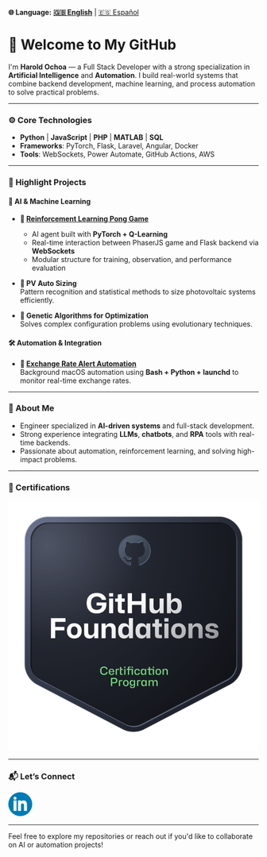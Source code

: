 **🌐 Language:** **[🇬🇧 English](https://github.com/Harold2828)** | [🇪🇸 Español](README_ES.md)

# 👋 Welcome to My GitHub

I'm **Harold Ochoa** — a Full Stack Developer with a strong specialization in **Artificial Intelligence** and **Automation**. I build real-world systems that combine backend development, machine learning, and process automation to solve practical problems.

---

### ⚙️ Core Technologies
- **Python** | **JavaScript** | **PHP** | **MATLAB** | **SQL**
- **Frameworks**: PyTorch, Flask, Laravel, Angular, Docker
- **Tools**: WebSockets, Power Automate, GitHub Actions, AWS

---

### 🧠 Highlight Projects

#### 🤖 AI & Machine Learning
- **🏓 [Reinforcement Learning Pong Game](https://github.com/Harold2828/ReinforcementLearningPong)**  
  - AI agent built with **PyTorch + Q-Learning**  
  - Real-time interaction between PhaserJS game and Flask backend via **WebSockets**
  - Modular structure for training, observation, and performance evaluation

- **🔆 PV Auto Sizing**  
  Pattern recognition and statistical methods to size photovoltaic systems efficiently.

- **🧬 Genetic Algorithms for Optimization**  
  Solves complex configuration problems using evolutionary techniques.

#### 🛠️ Automation & Integration
- **💱 [Exchange Rate Alert Automation](https://github.com/Harold2828/ExchangeAlert)**  
  Background macOS automation using **Bash + Python + launchd** to monitor real-time exchange rates.
  
---

### 📌 About Me
- Engineer specialized in **AI-driven systems** and full-stack development.
- Strong experience integrating **LLMs**, **chatbots**, and **RPA** tools with real-time backends.
- Passionate about automation, reinforcement learning, and solving high-impact problems.

---

### 📜 Certifications

[![GitHub Foundations](Images/github_foundations.png)](https://www.credly.com/badges/fe422938-d349-4627-b26f-33c088348fd0)

---

### 📬 Let’s Connect

[![LinkedIn](Images/LinkedIn.png)](https://www.linkedin.com/in/harold-oswaldo-ochoa-buitrago)

---

Feel free to explore my repositories or reach out if you'd like to collaborate on AI or automation projects!
